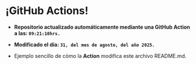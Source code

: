 # ¡GitHub Actions!
* **Repositorio actualizado automáticamente mediante una GitHub Action a las: `09:21:10hrs.`**
* **Modificado el día: `31, del mes de agosto, del año 2025.`**

* Ejemplo sencillo de cómo la **Action** modifica este archivo README.md.
